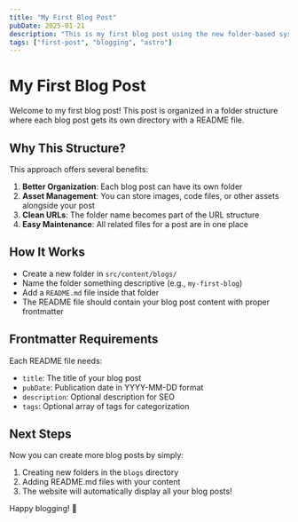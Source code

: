 ```yaml
---
title: "My First Blog Post"
pubDate: 2025-01-21
description: "This is my first blog post using the new folder-based system"
tags: ["first-post", "blogging", "astro"]
---
```


# My First Blog Post

Welcome to my first blog post! This post is organized in a folder structure where each blog post gets its own directory with a README file.

## Why This Structure?

This approach offers several benefits:

1. **Better Organization**: Each blog post can have its own folder
2. **Asset Management**: You can store images, code files, or other assets alongside your post
3. **Clean URLs**: The folder name becomes part of the URL structure
4. **Easy Maintenance**: All related files for a post are in one place

## How It Works

- Create a new folder in `src/content/blogs/`
- Name the folder something descriptive (e.g., `my-first-blog`)
- Add a `README.md` file inside that folder
- The README file should contain your blog post content with proper frontmatter

## Frontmatter Requirements

Each README file needs:
- `title`: The title of your blog post
- `pubDate`: Publication date in YYYY-MM-DD format
- `description`: Optional description for SEO
- `tags`: Optional array of tags for categorization

## Next Steps

Now you can create more blog posts by simply:
1. Creating new folders in the `blogs` directory
2. Adding README.md files with your content
3. The website will automatically display all your blog posts!

Happy blogging! 🚀
